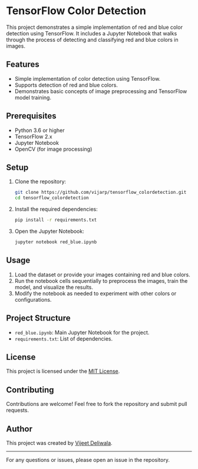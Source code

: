 # TensorFlow Color Detection

This project demonstrates a simple implementation of red and blue color detection using TensorFlow. It includes a Jupyter Notebook that walks through the process of detecting and classifying red and blue colors in images.

## Features
- Simple implementation of color detection using TensorFlow.
- Supports detection of red and blue colors.
- Demonstrates basic concepts of image preprocessing and TensorFlow model training.

## Prerequisites
- Python 3.6 or higher
- TensorFlow 2.x
- Jupyter Notebook
- OpenCV (for image processing)

## Setup
1. Clone the repository:
   ```bash
   git clone https://github.com/vijarp/tensorflow_colordetection.git
   cd tensorflow_colordetection
   ```

2. Install the required dependencies:
   ```bash
   pip install -r requirements.txt
   ```

3. Open the Jupyter Notebook:
   ```bash
   jupyter notebook red_blue.ipynb
   ```

## Usage
1. Load the dataset or provide your images containing red and blue colors.
2. Run the notebook cells sequentially to preprocess the images, train the model, and visualize the results.
3. Modify the notebook as needed to experiment with other colors or configurations.

## Project Structure
- `red_blue.ipynb`: Main Jupyter Notebook for the project.
- `requirements.txt`: List of dependencies.

## License
This project is licensed under the [MIT License](LICENSE).

## Contributing
Contributions are welcome! Feel free to fork the repository and submit pull requests.

## Author
This project was created by [Vijeet Deliwala](https://github.com/vijarp).

---
For any questions or issues, please open an issue in the repository.

